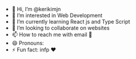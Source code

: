 - 👋 Hi, I’m @kerikimjn
- 👀 I’m interested in Web Development 
- 🌱 I’m currently learning React js and Type Script
- 💞️ I’m looking to collaborate on websites 
- 📫 How to reach me with email 📧 
- 😄 Pronouns: 
- ⚡ Fun fact: infp ♥ 

<!---
kerikimjn/kerikimjn is a ✨ special ✨ repository because its `README.md` (this file) appears on your GitHub profile.
You can click the Preview link to take a look at your changes.
--->
